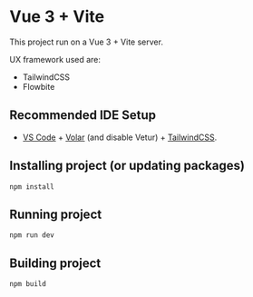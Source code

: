 # Vue 3 + Vite

This project run on a Vue 3 + Vite server.

UX framework used are:

- TailwindCSS
- Flowbite

## Recommended IDE Setup

- [VS Code](https://code.visualstudio.com/) + [Volar](https://marketplace.visualstudio.com/items?itemName=Vue.volar) (and disable Vetur) + [TailwindCSS](https://marketplace.visualstudio.com/items?itemName=bradlc.vscode-tailwindcss).

## Installing project (or updating packages)

`npm install`

## Running project

`npm run dev`

## Building project

`npm build`
